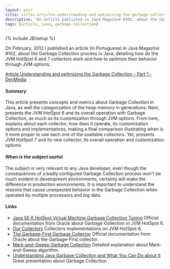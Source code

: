 ```yaml
---
layout: post
title: titles.articles.understanding-and-optimizing-the-garbage-collection-part-1
description: "An article published in Java Magazine #102, about the Garbage Collection process in Java, detailing how do the JVM HotSpot 6 and 7 collectors work and how to optimize their behavior through JVM options."
tags: [article, java, garbage collection]
---
```

{% include JB/setup %}

On February, 2012 I published an article (in Portuguese) in Java Magazine #102, about the Garbage Collection process in Java, detailing how do the JVM HotSpot 6 and 7 collectors work and how to optimize their behavior through JVM options.

[Article Understanding and optimizing the Garbage Collection - Part 1 - DevMedia](http://www.devmedia.com.br/garbage-collection-entendendo-e-otimizando-revista-java-magazine-102-parte-1/24082)

#### Summary
This article presents concepts and metrics about Garbage Collection in Java, as well the categorization of the heap memory in generations. Next, presents the JVM HotSpot 6 and its overall operation with Garbage Collection, as much as its customization through JVM options. From here, explains about each collector, how does it operate, its customization options and implementations, making a final comparison illustrating when is it more proper to use each one of the available collectors. Yet, presents JVM HotSpot 7 and its new collector, its overall operation and customization options.

#### When is the subject useful
The subject is very relevant to any Java developer, even though the consequences of a badly configured Garbage Collection process won't be much evident in development environments, certainly will make the difference in production environments. It is important to understand the reasons that cause unexpected behavior in the Garbage Collection when operated by multiple processors and big data.

#### Links
 * [Java SE 6 HotSpot Virtual Machine Garbage Collection Tuning](http://www.oracle.com/technetwork/java/javase/gc-tuning-6-140523.html) Official documentation from Oracle about Garbage Collection in JVM HotSpot 6.
 * [Our Collectors](http://blogs.oracle.com/jonthecollector/entry/our_collectors) Collectors implementations on JVM HotSpot 6.
 * [The Garbage-First Garbage Collector](http://www.oracle.com/technetwork/java/javase/tech/g1-intro-jsp-135488.html) Official documentation from Oracle about the Garbage-First collector.
 * [Mark-and-Sweep Garbage Collection](http://www.brpreiss.com/books/opus5/html/page424.html) Detailed explanation about Mark-and-Sweep algorithm.
 * [Understanding Java Garbage Collection and What You Can Do about It](http://www.infoq.com/presentations/Understanding-Java-Garbage-Collection) Great presentation about Garbage Collection.

